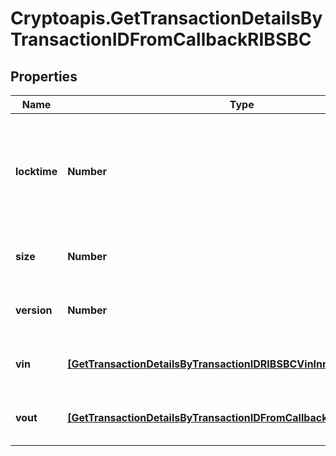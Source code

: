 # Cryptoapis.GetTransactionDetailsByTransactionIDFromCallbackRIBSBC

## Properties

Name | Type | Description | Notes
------------ | ------------- | ------------- | -------------
**locktime** | **Number** | Represents the time at which a particular transaction can be added to the blockchain. | 
**size** | **Number** | Represents the total size of this transaction. | 
**version** | **Number** | Represents transaction version number. | 
**vin** | [**[GetTransactionDetailsByTransactionIDRIBSBCVinInner]**](GetTransactionDetailsByTransactionIDRIBSBCVinInner.md) | Represents the transaction inputs. | 
**vout** | [**[GetTransactionDetailsByTransactionIDFromCallbackRIBSBCVoutInner]**](GetTransactionDetailsByTransactionIDFromCallbackRIBSBCVoutInner.md) | Represents the transaction outputs. | 


